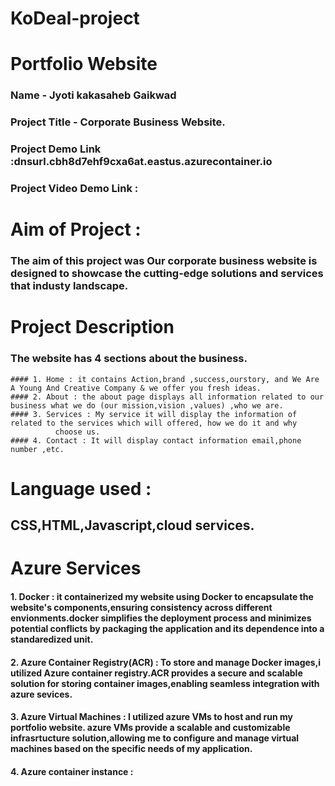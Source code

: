 # KoDeal-project
# Portfolio Website 
  ### Name - Jyoti kakasaheb Gaikwad
  ### Project Title - Corporate Business Website.
  ### Project Demo Link :dnsurl.cbh8d7ehf9cxa6at.eastus.azurecontainer.io
  ### Project Video Demo Link :


# Aim of Project :
  ### The aim of this project was Our corporate business website is designed to showcase the cutting-edge solutions and services that industy landscape.
 # Project Description 
  ### The website has 4 sections about the business.
    #### 1. Home : it contains Action,brand ,success,ourstory, and We Are A Young And Creative Company & we offer you fresh ideas.
    #### 2. About : the about page displays all information related to our business what we do (our mission,vision ,values) ,who we are.
    #### 3. Services : My service it will display the information of related to the services which will offered, how we do it and why 
              choose us.
    #### 4. Contact : It will display contact information email,phone number ,etc.
# Language used : 
   ## CSS,HTML,Javascript,cloud services.
# Azure Services 
   #### 1. Docker : it containerized my website using Docker to encapsulate the website's components,ensuring consistency across different envionments.docker simplifies the deployment process and minimizes potential conflicts by packaging the application and its dependence into a standaredized unit.
   #### 2. Azure Container Registry(ACR) : To store and manage Docker images,i utilized Azure container registry.ACR provides a secure and scalable solution for storing container images,enabling seamless integration with azure sevices.
   #### 3. Azure Virtual Machines : I utilized azure VMs to host and run my portfolio website. azure VMs provide a scalable and customizable infrasrtucture solution,allowing me to configure and manage virtual machines based on the specific needs of my application.
   #### 4. Azure container instance :  
   
  



